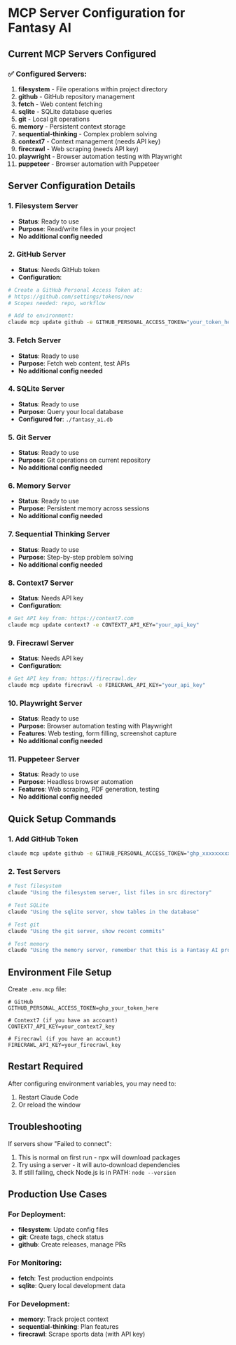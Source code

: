 # MCP Server Configuration for Fantasy AI

## Current MCP Servers Configured

### ✅ Configured Servers:

1. **filesystem** - File operations within project directory
2. **github** - GitHub repository management  
3. **fetch** - Web content fetching
4. **sqlite** - SQLite database queries
5. **git** - Local git operations
6. **memory** - Persistent context storage
7. **sequential-thinking** - Complex problem solving
8. **context7** - Context management (needs API key)
9. **firecrawl** - Web scraping (needs API key)
10. **playwright** - Browser automation testing with Playwright
11. **puppeteer** - Browser automation with Puppeteer

## Server Configuration Details

### 1. Filesystem Server
- **Status**: Ready to use
- **Purpose**: Read/write files in your project
- **No additional config needed**

### 2. GitHub Server
- **Status**: Needs GitHub token
- **Configuration**:
```bash
# Create a GitHub Personal Access Token at:
# https://github.com/settings/tokens/new
# Scopes needed: repo, workflow

# Add to environment:
claude mcp update github -e GITHUB_PERSONAL_ACCESS_TOKEN="your_token_here"
```

### 3. Fetch Server
- **Status**: Ready to use
- **Purpose**: Fetch web content, test APIs
- **No additional config needed**

### 4. SQLite Server
- **Status**: Ready to use
- **Purpose**: Query your local database
- **Configured for**: `./fantasy_ai.db`

### 5. Git Server
- **Status**: Ready to use
- **Purpose**: Git operations on current repository
- **No additional config needed**

### 6. Memory Server
- **Status**: Ready to use
- **Purpose**: Persistent memory across sessions
- **No additional config needed**

### 7. Sequential Thinking Server
- **Status**: Ready to use
- **Purpose**: Step-by-step problem solving
- **No additional config needed**

### 8. Context7 Server
- **Status**: Needs API key
- **Configuration**:
```bash
# Get API key from: https://context7.com
claude mcp update context7 -e CONTEXT7_API_KEY="your_api_key"
```

### 9. Firecrawl Server
- **Status**: Needs API key
- **Configuration**:
```bash
# Get API key from: https://firecrawl.dev
claude mcp update firecrawl -e FIRECRAWL_API_KEY="your_api_key"
```

### 10. Playwright Server
- **Status**: Ready to use
- **Purpose**: Browser automation testing with Playwright
- **Features**: Web testing, form filling, screenshot capture
- **No additional config needed**

### 11. Puppeteer Server
- **Status**: Ready to use
- **Purpose**: Headless browser automation
- **Features**: Web scraping, PDF generation, testing
- **No additional config needed**

## Quick Setup Commands

### 1. Add GitHub Token
```bash
claude mcp update github -e GITHUB_PERSONAL_ACCESS_TOKEN="ghp_xxxxxxxxxxxx"
```

### 2. Test Servers
```bash
# Test filesystem
claude "Using the filesystem server, list files in src directory"

# Test SQLite
claude "Using the sqlite server, show tables in the database"

# Test git
claude "Using the git server, show recent commits"

# Test memory
claude "Using the memory server, remember that this is a Fantasy AI project"
```

## Environment File Setup

Create `.env.mcp` file:
```env
# GitHub
GITHUB_PERSONAL_ACCESS_TOKEN=ghp_your_token_here

# Context7 (if you have an account)
CONTEXT7_API_KEY=your_context7_key

# Firecrawl (if you have an account)
FIRECRAWL_API_KEY=your_firecrawl_key
```

## Restart Required

After configuring environment variables, you may need to:
1. Restart Claude Code
2. Or reload the window

## Troubleshooting

If servers show "Failed to connect":
1. This is normal on first run - npx will download packages
2. Try using a server - it will auto-download dependencies
3. If still failing, check Node.js is in PATH: `node --version`

## Production Use Cases

### For Deployment:
- **filesystem**: Update config files
- **git**: Create tags, check status
- **github**: Create releases, manage PRs

### For Monitoring:
- **fetch**: Test production endpoints
- **sqlite**: Query local development data

### For Development:
- **memory**: Track project context
- **sequential-thinking**: Plan features
- **firecrawl**: Scrape sports data (with API key)